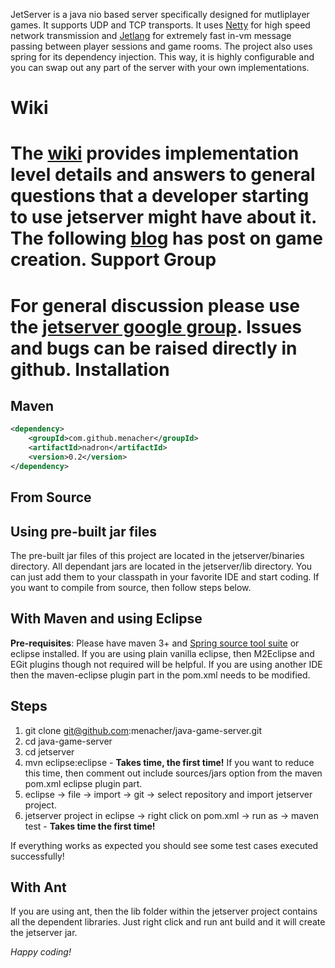 JetServer is a java nio based server specifically designed for mutliplayer games. It supports UDP and TCP transports. It uses [Netty](http://netty.io/) for high speed network transmission and [Jetlang](http://code.google.com/p/jetlang/ "jetlang") for extremely fast in-vm message passing between player sessions and game rooms. The project also uses spring for its dependency injection. This way, it is highly configurable and you can swap out any part of the server with your own implementations.

Wiki
====
The [wiki](https://github.com/menacher/java-game-server/wiki) provides implementation level details and answers to general questions that a developer starting to use jetserver might have about it. The following [blog](http://nerdronix.blogspot.com/2013/06/creating-multiplayer-game-using-html-5.html) has post on game creation.
Support Group
=============
For general discussion please use the [jetserver google group](https://groups.google.com/forum/#!forum/jetserver). Issues and bugs can be raised directly in github.
Installation
============
Maven
-----
```xml
<dependency>
    <groupId>com.github.menacher</groupId>
    <artifactId>nadron</artifactId>
    <version>0.2</version>
</dependency>
```
From Source
-----------
Using pre-built jar files
-------------------------
The pre-built jar files of this project are located in the jetserver/binaries directory. All dependant jars are located in the jetserver/lib directory. You can just add them to your classpath in your favorite IDE and start coding. If you want to compile from source, then follow steps below.

With Maven and using Eclipse
----------------------------
**Pre-requisites**: Please have maven 3+ and [Spring source tool suite](http://www.springsource.com/developer/sts "STS") or eclipse installed. If you are using plain vanilla eclipse, then M2Eclipse and EGit plugins though not required will be helpful. If you are using another IDE then the maven-eclipse plugin part in the pom.xml needs to be modified. 

Steps
-----
1.  git clone git@github.com:menacher/java-game-server.git
2.  cd java-game-server
3.  cd jetserver
4.  mvn eclipse:eclipse - **Takes time, the first time!** If you want to reduce this time, then comment out include sources/jars option from the maven pom.xml eclipse plugin part.
5.  eclipse -> file -> import -> git -> select repository and import jetserver project.
6.  jetserver project in eclipse -> right click on pom.xml -> run as -> maven test - **Takes time the first time!**

If everything works as expected you should see some test cases executed successfully!

With Ant
--------
If you are using ant, then the lib folder within the jetserver project contains all the dependent libraries. Just right click and run ant build and it will create the jetserver jar.

*Happy coding!*
